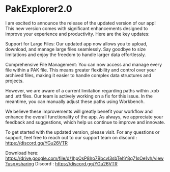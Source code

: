 # PakExplorer2.0

I am excited to announce the release of the updated version of our app! This new version comes with significant enhancements designed to improve your experience and productivity. Here are the key updates:

Support for Large Files: Our updated app now allows you to upload, download, and manage large files seamlessly. Say goodbye to size limitations and enjoy the freedom to handle larger data effortlessly.

Comprehensive File Management: You can now access and manage every file within a PAK file. This means greater flexibility and control over your archived files, making it easier to handle complex data structures and projects.

However, we are aware of a current limitation regarding paths within .xob and .ett files. Our team is actively working on a fix for this issue. In the meantime, you can manually adjust these paths using Workbench.

We believe these improvements will greatly benefit your workflow and enhance the overall functionality of the app. As always, we appreciate your feedback and suggestions, which help us continue to improve and innovate.

To get started with the updated version, please visit. For any questions or support, feel free to reach out to our support team on discord : https://discord.gg/YGu26VTR

Download here: https://drive.google.com/file/d/1hpOsP8lro7BbcvI3sbTehY8g71sOe1vh/view?usp=sharing
Discord : https://discord.gg/YGu26VTR

